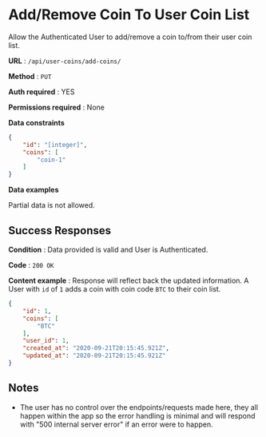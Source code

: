 # Add/Remove Coin To User Coin List

Allow the Authenticated User to add/remove a coin to/from their user coin list.

**URL** : `/api/user-coins/add-coins/`

**Method** : `PUT`

**Auth required** : YES

**Permissions required** : None

**Data constraints**

```json
{
    "id": "[integer]",
    "coins": [
        "coin-1"
    ]
}
```

**Data examples**

Partial data is not allowed.

## Success Responses

**Condition** : Data provided is valid and User is Authenticated.

**Code** : `200 OK`

**Content example** : Response will reflect back the updated information. A
User with `id` of `1` adds a coin with coin code `BTC` to their coin list. 

```json
{
    "id": 1,
    "coins": [
        "BTC"
    ],
    "user_id": 1,
    "created_at": "2020-09-21T20:15:45.921Z",
    "updated_at": "2020-09-21T20:15:45.921Z"
}
```

## Notes

* The user has no control over the endpoints/requests made here, they all happen within the app so the error handling is minimal and will respond with "500 internal server error" if an error were to happen.